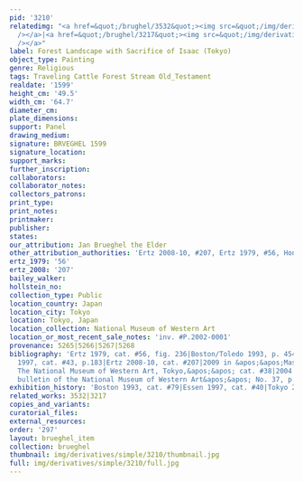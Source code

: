 ```yaml
---
pid: '3210'
relatedimg: "<a href=&quot;/brughel/3532&quot;><img src=&quot;/img/derivatives/simple/3532/thumbnail.jpg&quot;
  /></a>|<a href=&quot;/brughel/3217&quot;><img src=&quot;/img/derivatives/simple/3217/thumbnail.jpg&quot;
  /></a>"
label: Forest Landscape with Sacrifice of Isaac (Tokyo)
object_type: Painting
genre: Religious
tags: Traveling Cattle Forest Stream Old_Testament
realdate: '1599'
height_cm: '49.5'
width_cm: '64.7'
diameter_cm: 
plate_dimensions: 
support: Panel
drawing_medium: 
signature: BRVEGHEL 1599
signature_location: 
support_marks: 
further_inscription: 
collaborators: 
collaborator_notes: 
collectors_patrons: 
print_type: 
print_notes: 
printmaker: 
publisher: 
states: 
our_attribution: Jan Brueghel the Elder
other_attribution_authorities: 'Ertz 2008-10, #207, Ertz 1979, #56, Honig database'
ertz_1979: '56'
ertz_2008: '207'
bailey_walker: 
hollstein_no: 
collection_type: Public
location_country: Japan
location_city: Tokyo
location: Tokyo, Japan
location_collection: National Museum of Western Art
location_or_most_recent_sale_notes: 'inv. #P.2002-0001'
provenance: 5265|5266|5267|5268
bibliography: 'Ertz 1979, cat. #56, fig. 236|Boston/Toledo 1993, p. 454-455 cat. #79|Antwerp/Essen/Vienna
  1997, cat. #43, p.183|Ertz 2008-10, cat. #207|2009 in &apos;&apos;Masterpieces:
  The National Museum of Western Art, Tokyo,&apos;&apos; cat. #38|2004 in &apos;&apos;Annual
  bulletin of the National Museum of Western Art&apos;&apos; No. 37, p. 9-11, 38'
exhibition_history: 'Boston 1993, cat. #79|Essen 1997, cat. #40|Tokyo 2006'
related_works: 3532|3217
copies_and_variants: 
curatorial_files: 
external_resources: 
order: '297'
layout: brueghel_item
collection: brueghel
thumbnail: img/derivatives/simple/3210/thumbnail.jpg
full: img/derivatives/simple/3210/full.jpg
---
```

